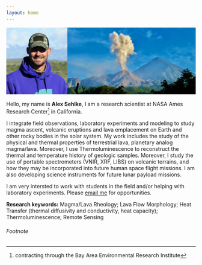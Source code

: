 ```yaml
---
layout: home
---
```


![volcano image](static/introphoto.png)

Hello, my name is **Alex Sehlke**, I am a research scientist at NASA Ames Research Center[^fn1] in California.



I integrate field observations, laboratory experiments and modeling to study magma ascent, volcanic eruptions and lava emplacement on Earth and other rocky bodies in the solar system. My work includes the study of the physical and thermal properties of terrestrial lava, planetary analog magma/lava. Moreover, I use Thermoluminescence to reconstruct the thermal and temperature history of geologic samples. Moreover, I study the use of portable spectrometers (VNIR, XRF, LIBS) on volcanic terrains, and how they may be incorporated into future human space flight missions. I am also developing science instruments for future lunar payload missions.

I am very intersted to work with students in the field and/or helping with laboratory experiments. Please [email me](mailto:alexander.sehlke@nasa.gov) for opportunities.

**Research keywords:** Magma/Lava Rheology; Lava Flow Morphology; Heat Transfer (thermal diffusivity and conductivity, heat capacity); Thermoluminescence; Remote Sensing





###### Footnote

[^fn1]: contracting through the Bay Area Environmental Research Institute

